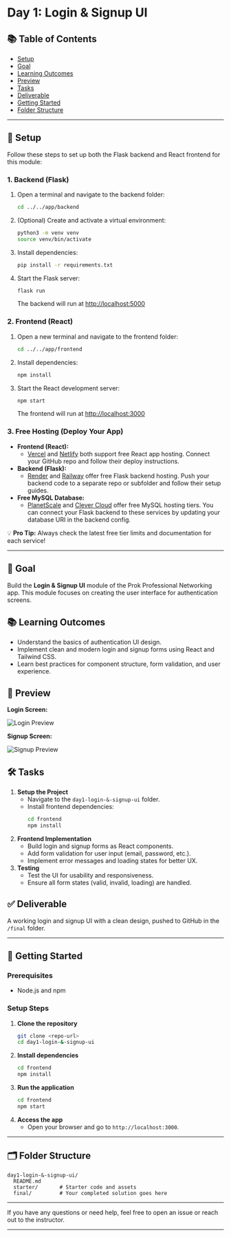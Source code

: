 # Day 1: Login & Signup UI

## 📚 Table of Contents

- [Setup](#setup)
- [Goal](#-goal)
- [Learning Outcomes](#-learning-outcomes)
- [Preview](#-preview)
- [Tasks](#-tasks)
- [Deliverable](#-deliverable)
- [Getting Started](#-getting-started)
- [Folder Structure](#-folder-structure)

---

## 🚀 Setup

Follow these steps to set up both the Flask backend and React frontend for this module:

### 1. Backend (Flask)

1. Open a terminal and navigate to the backend folder:
   ```bash
   cd ../../app/backend
   ```
2. (Optional) Create and activate a virtual environment:
   ```bash
   python3 -m venv venv
   source venv/bin/activate
   ```
3. Install dependencies:
   ```bash
   pip install -r requirements.txt
   ```
4. Start the Flask server:
   ```bash
   flask run
   ```
   The backend will run at [http://localhost:5000](http://localhost:5000)

### 2. Frontend (React)

1. Open a new terminal and navigate to the frontend folder:
   ```bash
   cd ../../app/frontend
   ```
2. Install dependencies:
   ```bash
   npm install
   ```
3. Start the React development server:
   ```bash
   npm start
   ```
   The frontend will run at [http://localhost:3000](http://localhost:3000)

### 3. Free Hosting (Deploy Your App)

- **Frontend (React):**
  - [Vercel](https://vercel.com/) and [Netlify](https://www.netlify.com/) both support free React app hosting. Connect your GitHub repo and follow their deploy instructions.
- **Backend (Flask):**
  - [Render](https://render.com/) and [Railway](https://railway.app/) offer free Flask backend hosting. Push your backend code to a separate repo or subfolder and follow their setup guides.
- **Free MySQL Database:**
  - [PlanetScale](https://planetscale.com/) and [Clever Cloud](https://www.clever-cloud.com/) offer free MySQL hosting tiers. You can connect your Flask backend to these services by updating your database URI in the backend config.

💡 **Pro Tip:** Always check the latest free tier limits and documentation for each service!

---

## 🎯 Goal

Build the **Login & Signup UI** module of the Prok Professional Networking app. This module focuses on creating the user interface for authentication screens.

## 📚 Learning Outcomes

- Understand the basics of authentication UI design.
- Implement clean and modern login and signup forms using React and Tailwind CSS.
- Learn best practices for component structure, form validation, and user experience.

## 📸 Preview

**Login Screen:**

![Login Preview](./Login.png)

**Signup Screen:**

![Signup Preview](./Signup.png)

## 🛠️ Tasks

1. **Setup the Project**
   - Navigate to the `day1-login-&-signup-ui` folder.
   - Install frontend dependencies:
     ```bash
     cd frontend
     npm install
     ```
2. **Frontend Implementation**
   - Build login and signup forms as React components.
   - Add form validation for user input (email, password, etc.).
   - Implement error messages and loading states for better UX.
3. **Testing**
   - Test the UI for usability and responsiveness.
   - Ensure all form states (valid, invalid, loading) are handled.

## ✅ Deliverable

A working login and signup UI with a clean design, pushed to GitHub in the `/final` folder.

---

## 🚀 Getting Started

### Prerequisites

- Node.js and npm

### Setup Steps

1. **Clone the repository**
   ```bash
   git clone <repo-url>
   cd day1-login-&-signup-ui
   ```
2. **Install dependencies**
   ```bash
   cd frontend
   npm install
   ```
3. **Run the application**
   ```bash
   cd frontend
   npm start
   ```
4. **Access the app**
   - Open your browser and go to `http://localhost:3000`.

---

## 🗂️ Folder Structure

```
day1-login-&-signup-ui/
  README.md
  starter/       # Starter code and assets
  final/         # Your completed solution goes here
```

---

If you have any questions or need help, feel free to open an issue or reach out to the instructor.

---
